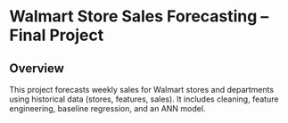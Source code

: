 ﻿# Walmart Store Sales Forecasting – Final Project

## Overview
This project forecasts weekly sales for Walmart stores and departments using historical data (stores, features, sales).
It includes cleaning, feature engineering, baseline regression, and an ANN model.
